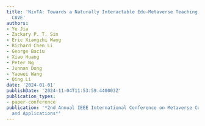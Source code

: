 ```yaml
---
title: 'NivTA: Towards a Naturally Interactable Edu-Metaverse Teaching Assistant for
  CAVE'
authors:
- Ye Jia
- Zackary P. T. Sin
- Eric Xiangzhi Wang
- Richard Chen Li
- George Baciu
- Xiao Huang
- Peter Ng
- Junnan Dong
- Yaowei Wang
- Qing Li
date: '2024-01-01'
publishDate: '2024-11-04T11:53:59.440003Z'
publication_types:
- paper-conference
publication: '*2nd Annual IEEE International Conference on Metaverse Computing, Networking,
  and Applications*'
---
```

